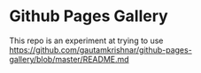 # Github Pages Gallery

This repo is an experiment at trying to use https://github.com/gautamkrishnar/github-pages-gallery/blob/master/README.md
